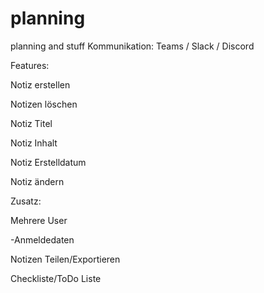 # planning
planning and stuff
Kommunikation: Teams / Slack / Discord




Features:

Notiz erstellen

Notizen löschen

Notiz Titel

Notiz Inhalt

Notiz Erstelldatum

Notiz ändern

Zusatz:

Mehrere User

-Anmeldedaten

Notizen Teilen/Exportieren

Checkliste/ToDo Liste



